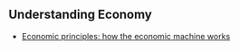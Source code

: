 ## Understanding Economy
* [Economic principles: how the economic machine works](http://www.economicprinciples.org/)
